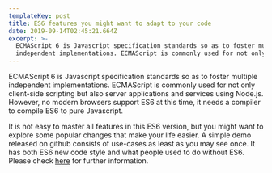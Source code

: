 ```yaml
---
templateKey: post
title: ES6 features you might want to adapt to your code
date: 2019-09-14T02:45:21.664Z
excerpt: >-
  ECMAScript 6 is Javascript specification standards so as to foster multiple
  independent implementations. ECMAScript is commonly used for not only
---
```

ECMAScript 6 is Javascript specification standards so as to foster multiple independent implementations. ECMAScript is commonly used for not only client-side scripting but also server applications and services using Node.js. However, no modern browsers support ES6 at this time, it needs a compiler to compile ES6 to pure Javascript.

It is not easy to master all features in this ES6 version, but you might want to explore some popular changes that make your life easier. A simple demo released on github consists of use-cases as least as you may see once. It has both ES6 new code style and what people used to do without ES6. Please check [here](https://github.com/hieu-tn/es6-features) for further information. 
